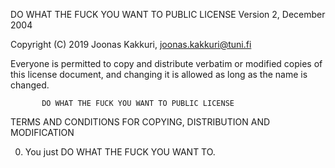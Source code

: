 DO WHAT THE FUCK YOU WANT TO PUBLIC LICENSE
                   Version 2, December 2004
 
Copyright (C) 2019 Joonas Kakkuri, joonas.kakkuri@tuni.fi

Everyone is permitted to copy and distribute verbatim or modified
copies of this license document, and changing it is allowed as long
as the name is changed.
 
           DO WHAT THE FUCK YOU WANT TO PUBLIC LICENSE
  TERMS AND CONDITIONS FOR COPYING, DISTRIBUTION AND MODIFICATION

 0. You just DO WHAT THE FUCK YOU WANT TO.
